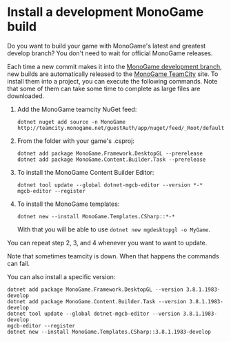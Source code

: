 # Install a development MonoGame build

Do you want to build your game with MonoGame's latest and greatest develop branch? You don't need to wait for official MonoGame releases.

Each time a new commit makes it into the [MonoGame development branch](https://github.com/MonoGame/MonoGame/commits/develop), new builds are automatically released to the [MonoGame TeamCity](http://teamcity.monogame.net/viewType.html?buildTypeId=MonoGame_DevelopWin&branch_MonoGame=%3Cdefault%3E&tab=buildTypeStatusDiv&guest=1) site. To install them into a project, you can execute the following commands. Note that some of them can take some time to complete as large files are downloaded.

1. Add the MonoGame teamcity NuGet feed:
   ```
   dotnet nuget add source -n MonoGame http://teamcity.monogame.net/guestAuth/app/nuget/feed/_Root/default/v3/index.json
   ```
2. From the folder with your game's .csproj:
   ```
   dotnet add package MonoGame.Framework.DesktopGL --prerelease
   dotnet add package MonoGame.Content.Builder.Task --prerelease
   ```
3. To install the MonoGame Content Builder Editor:
   ```
   dotnet tool update --global dotnet-mgcb-editor --version *-*
   mgcb-editor --register
   ```
4. To install the MonoGame templates:
   ```
   dotnet new --install MonoGame.Templates.CSharp::*-*
   ```
   With that you will be able to use `dotnet new mgdesktopgl -o MyGame`.

You can repeat step 2, 3, and 4 whenever you want to want to update.

Note that sometimes teamcity is down. When that happens the commands can fail.

You can also install a specific version:

```
dotnet add package MonoGame.Framework.DesktopGL --version 3.8.1.1983-develop
dotnet add package MonoGame.Content.Builder.Task --version 3.8.1.1983-develop
dotnet tool update --global dotnet-mgcb-editor --version 3.8.1.1983-develop
mgcb-editor --register
dotnet new --install MonoGame.Templates.CSharp::3.8.1.1983-develop
```
